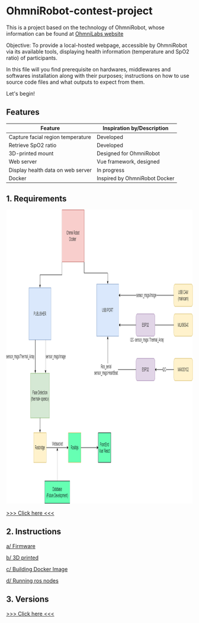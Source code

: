 # OhmniRobot-contest-project
This is a project based on the technology of OhmniRobot, whose information can be found at [OhmniLabs website](https://ohmnilabs.com/)

Objective: To provide a local-hosted webpage, accessible by OhmniRobot via its available tools, displaying health information (temperature and SpO2 ratio) of participants.

In this file will you find prerequisite on hardwares, middlewares and softwares installation along with their purposes; instructions on how to use source code files and what outputs to expect from them.

Let's begin!


## Features
| Feature                                           | Inspiration by/Description         |
| ------------------------------------------------- | ---------------------------------- |
| Capture facial region temperature                 | Developed                          |
| Retrieve SpO2 ratio                               | Developed                          |
| 3D-printed mount                                  | Designed for OhmniRobot            |
| Web server                                        | Vue framework, designed            |
| Display health data on web server                 | In progress                        |
| Docker                                            | Inspired by OhmniRobot Docker      |

## 1. Requirements


<img src="./figures/Diagram.png" width="1185" height="791" />

[>>> Click here <<<](./doc/requirements.md)


## 2. Instructions

[a/ Firmware](./firmware/README.md)

[b/ 3D printed](./3D_parts/README.md)

[c/ Building Docker Image](./docker/README.md)

[d/ Running ros nodes](./doc/node-run.md)



## 3. Versions

[>>> Click here <<<](./doc/updates.md)












